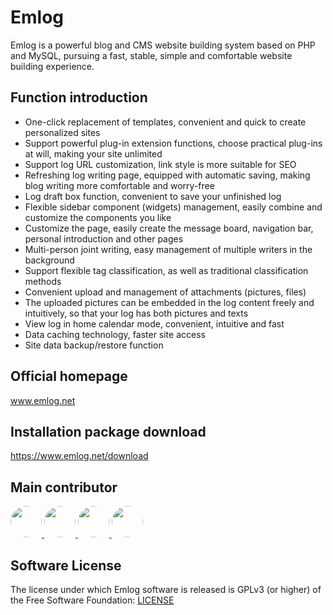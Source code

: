 # Emlog

Emlog is a powerful blog and CMS website building system based on PHP and MySQL, pursuing a fast, stable, simple and comfortable website building experience.


## Function introduction

* One-click replacement of templates, convenient and quick to create personalized sites
* Support powerful plug-in extension functions, choose practical plug-ins at will, making your site unlimited
* Support log URL customization, link style is more suitable for SEO
* Refreshing log writing page, equipped with automatic saving, making blog writing more comfortable and worry-free
* Log draft box function, convenient to save your unfinished log
* Flexible sidebar component (widgets) management, easily combine and customize the components you like
* Customize the page, easily create the message board, navigation bar, personal introduction and other pages
* Multi-person joint writing, easy management of multiple writers in the background
* Support flexible tag classification, as well as traditional classification methods
* Convenient upload and management of attachments (pictures, files)
* The uploaded pictures can be embedded in the log content freely and intuitively, so that your log has both pictures and texts
* View log in home calendar mode, convenient, intuitive and fast
* Data caching technology, faster site access
* Site data backup/restore function


## Official homepage

www.emlog.net

## Installation package download

https://www.emlog.net/download



## Main contributor
<a href="https://github.com/emlog" target="_blank">
<img width="50px" style="border-radius:999px" src="https://avatars.githubusercontent.com/u/4344235?s=50"/>
</a>
<a href="https://github.com/colt-evil" target="_blank">
<img width="50px" style="border-radius:999px" src="https://avatars.githubusercontent.com/u/4045157?s=50"/>
</a>
<a href="https://github.com/Baiqiang" target="_blank">
<img width="50px" style="border-radius:999px" src="https://avatars.githubusercontent.com/u/2390434?s=50"/>
</a>
<a href="https://github.com/vibbow" target="_blank">
<img width="50px" style="border-radius:999px" src="https://avatars.githubusercontent.com/u/6408107?s=50"/>
</a>


## Software License
The license under which Emlog software is released is GPLv3 (or higher) of the Free Software Foundation: [LICENSE](/license.txt)


